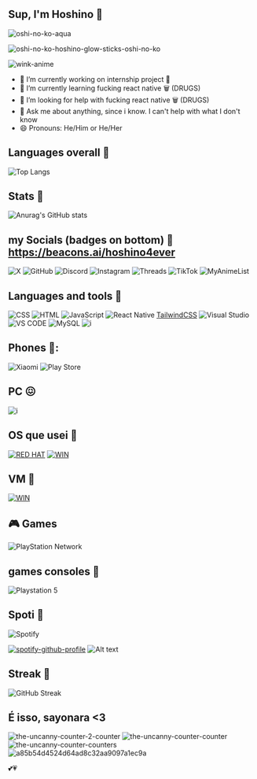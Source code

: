 ## Sup, I'm Hoshino 🌸
![oshi-no-ko-aqua](https://github.com/Hoshino2123/Hoshino2123/assets/65288010/48008e22-6759-44c7-ad9b-85fe583f2920)

![oshi-no-ko-hoshino-glow-sticks-oshi-no-ko](https://github.com/Hoshino2123/Hoshino2123/assets/65288010/ffbb5103-e858-4fb9-a4cf-5e617bffced2)


![wink-anime](https://github.com/Hoshino2123/Hoshino2123/assets/65288010/ca496ef4-cec2-4efa-92ab-ef66eb931cd4)


- 🔭 I’m currently working on internship project 🌸
- 🌱 I’m currently learning fucking react native 🗑️ (DRUGS)
- 🤔 I’m looking for help with fucking react native 🗑️ (DRUGS)
- 💬 Ask me about anything, since i know. I can't help with what I don't know
- 😄 Pronouns: He/Him or He/Her

## Languages overall 🌸
![Top Langs](https://github-readme-stats.vercel.app/api/top-langs/?username=Hoshino2123&layout=donut&theme=dark&langs_count=9&)

## Stats 🌸

![Anurag's GitHub stats](https://github-readme-stats.vercel.app/api?username=Hoshino2123&show_icons=true&theme=dark&include_all_commits=true&ring_color=dc143c&icon_color=ff7f50%title_color=daa520&text_color=f0e68c)

## my Socials (badges on bottom) 🌸  https://beacons.ai/hoshino4ever 
![X](https://img.shields.io/badge/X-%23000000.svg?style=for-the-badge&logo=X&logoColor=white)
![GitHub](https://img.shields.io/badge/GitHub-%23121011.svg?logo=github&logoColor=white)
![Discord](https://img.shields.io/badge/Discord-%235865F2.svg?&logo=discord&logoColor=white)
![Instagram](https://img.shields.io/badge/Instagram-%23E4405F.svg?logo=Instagram&logoColor=white)
![Threads](https://img.shields.io/badge/Threads-000000?logo=Threads&logoColor=white)
![TikTok](https://img.shields.io/badge/TikTok-black?logo=tiktok&logoColor=white)
![MyAnimeList](https://img.shields.io/badge/MyAnimeList-2E51A2?logo=myanimelist&logoColor=fff)



## Languages and tools 🌸

![CSS](https://img.shields.io/badge/CSS-1572B6?logo=css3&logoColor=fff)
![HTML](https://img.shields.io/badge/HTML-%23E34F26.svg?logo=html5&logoColor=white)
![JavaScript](https://img.shields.io/badge/JavaScript-F7DF1E?logo=javascript&logoColor=000)
![React Native](https://img.shields.io/badge/react_native-%2320232a.svg?style=for-the-badge&logo=react&logoColor=%2361DAFB)
[TailwindCSS](https://img.shields.io/badge/tailwindcss-%2338B2AC.svg?style=for-the-badge&logo=tailwind-css&logoColor=white)
![Visual Studio](https://img.shields.io/badge/Visual%20Studio-5C2D91.svg?&logo=visual-studio&logoColor=white)
![VS CODE](https://img.shields.io/badge/VSCode-0078D4?style=for-the-badge&logo=visual%20studio%20code&logoColor=white)
![MySQL](https://img.shields.io/badge/mysql-4479A1.svg?style=for-the-badge&logo=mysql&logoColor=white)
![i](https://img.shields.io/badge/Canva-blue?style=for-the-badge&logo=canva&logoColor=blue)

## Phones 📱:
![Xiaomi](https://img.shields.io/badge/Xiaomi-%23FF6900.svg?style=for-the-badge&logo=xiaomi-13-pro&logoColor=white)
![Play Store](https://img.shields.io/badge/Google_Play-414141?style=for-the-badge&logo=google-play&logoColor=white)

## PC 😖

![i](https://img.shields.io/badge/Insys-000000?style=for-the-badge&logo=Insys&logoColor=white)
## OS que usei 🌸

[![RED HAT](https://img.shields.io/badge/Red%20Hat-EE0000?style=for-the-badge&logo=redhat&logoColor=white)](#)
[![WIN](https://img.shields.io/badge/Windows-0078D6?style=for-the-badge&logo=windows&logoColor=white)](#)

## VM 🌸

[![WIN](https://img.shields.io/badge/VirtualBox-21416b?style=for-the-badge&logo=VirtualBox&logoColor=white)](#)

## 🎮 Games
![PlayStation Network](https://img.shields.io/badge/PSN-%230070D1.svg?style=for-the-badge&logo=Playstation&logoColor=white)
## games consoles 🌸
![Playstation 5](https://img.shields.io/badge/Playstation%205-003791?style=for-the-badge&logo=playstation-5&logoColor=white)
## Spoti 🌸
![Spotify](https://img.shields.io/badge/Spotify-1ED760?logo=spotify&logoColor=white)

[![spotify-github-profile](https://spotify-github-profile.kittinanx.com/api/view?uid=312izpdez5np7vhrvqxaovyycc7i&cover_image=true&theme=default&show_offline=true&background_color=121212&interchange=true)](https://spotify-github-profile.kittinanx.com/api/view?uid=312izpdez5np7vhrvqxaovyycc7i&redirect=true)
![Alt text](https://spotify-recently-played-readme.vercel.app/api?user=312izpdez5np7vhrvqxaovyycc7i&unique={true|1|on|yes)

## Streak 🌸
![GitHub Streak](https://github-readme-streak-stats.herokuapp.com?user=Hoshino2123&theme=dark&date_format=%5BY.%5Dn.j&background=45%2CEB157F%2CEB0000)


## É isso, sayonara <3
![the-uncanny-counter-2-counter](https://github.com/Hoshino2123/Hoshino2123/assets/65288010/aded9978-78bf-4229-a43a-65f417e29859)
![the-uncanny-counter-counter](https://github.com/Hoshino2123/Hoshino2123/assets/65288010/a88d6a4e-6d05-44c7-9059-34bf1249901d)
![the-uncanny-counter-counters](https://github.com/Hoshino2123/Hoshino2123/assets/65288010/1970c314-b3bf-4466-b0ba-1d9fd83901ea)
![a85b54d4524d64ad8c32aa9097a1ec9a](https://github.com/Hoshino2123/Hoshino2123/assets/65288010/2c238b9e-e481-4300-b2e0-fad274569229)




<!-- Markdown -->








💕💗
<!--
**Hoshino2123/Hoshino2123** is a ✨ _special_ ✨ repository because its `README.md` (this file) appears on your GitHub profile.

Here are some ideas to get you started:


-->



























